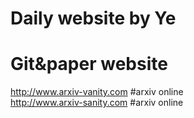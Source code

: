 Daily website by Ye
=

# Git&paper website
http://www.arxiv-vanity.com    #arxiv online<br>
http://www.arxiv-sanity.com    #arxiv online<br>

